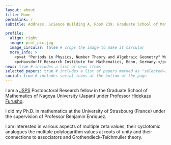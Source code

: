 ```yaml
---
layout: about
title: Home
permalink: /
subtitle: Address. Science Building A, Room 239. Graduate School of Mathematics, Nagoya University. Chikusa-ku, Nagoya, 464-8602 Japan.

profile:
  align: right
  image: prof_pic.jpg
  image_circular: false # crops the image to make it circular
  more_info: >
    <p>at "Periods in Physics, Number Theory and Algebraic Geometry" Workshop</p>
    <p>Hausdorff Research Institute for Mathematics, Bonn, Germany.</p>
news: true # includes a list of news items
selected_papers: true # includes a list of papers marked as "selected={true}"
social: true # includes social icons at the bottom of the page
---
```


I am a [JSPS](https://www.jsps.go.jp/english/e-aboutus/index.html) Postdoctoral Research fellow in the Graduate School of Mathematics of Nagoya University (Japan) under Professor [Hidekazu Furusho](https://www.math.nagoya-u.ac.jp/~furusho/).

I did my Ph.D. in mathematics at the University of Strasbourg (France) under the supervision of Professor Benjamin Enriquez.

I am interested in various aspects of multiple zeta values, their cyclotomic analogues the multiple polylogarithm values at roots of unity and their connections to associators and Grothendieck-Teïchmuller theory.
